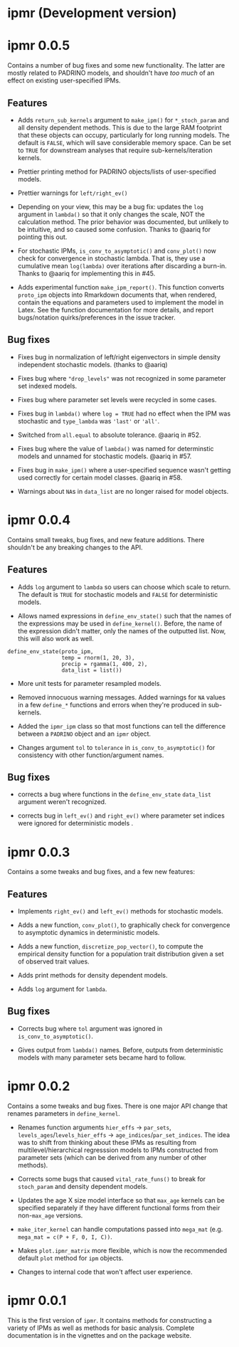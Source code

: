 # ipmr (Development version)



# ipmr 0.0.5

Contains a number of bug fixes and some new functionality. The latter are mostly related to PADRINO models, and shouldn't have *too much* of an effect on existing user-specified IPMs.

## Features 

- Adds `return_sub_kernels` argument to `make_ipm()` for `*_stoch_param` and all density dependent methods. This is due to the large RAM footprint that these objects can occupy, particularly for long running models. The default is `FALSE`, which will save considerable memory space. Can be set to `TRUE` for downstream analyses that require sub-kernels/iteration kernels. 

- Prettier printing method for PADRINO objects/lists of user-specified models.

- Prettier warnings for `left/right_ev()` 

- Depending on your view, this may be a bug fix: updates the `log` argument in `lambda()` so that it only changes the scale, NOT the calculation method. The prior behavior was documented, but unlikely to be intuitive, and so caused some confusion. Thanks to @aariq for pointing this out. 

- For stochastic IPMs, `is_conv_to_asymptotic()` and `conv_plot()` now check for convergence in stochastic lambda.  That is, they use a cumulative mean `log(lambda)` over iterations after discarding a burn-in. Thanks to @aariq for implementing this in #45.

- Adds experimental function `make_ipm_report()`. This function converts `proto_ipm` objects into Rmarkdown documents that, when rendered, contain the equations and parameters used to implement the model in Latex. See the function documentation for more details, and report bugs/notation quirks/preferences in the issue tracker.

## Bug fixes 

 - Fixes bug in normalization of left/right eigenvectors in simple density independent stochastic models. (thanks to @aariq)
 
 - Fixes bug where `"drop_levels"` was not recognized in some parameter set indexed models.
 
 - Fixes bug where parameter set levels were recycled in some cases. 
 
 - Fixes bug in `lambda()` where `log = TRUE` had no effect when the IPM was stochastic and `type_lambda` was `'last'` or `'all'`.
 
 - Switched from `all.equal` to absolute tolerance. @aariq in #52.
 
 - Fixes bug where the value of `lambda()` was named for determinstic models and unnamed for stochastic models.  @aariq in #57.
 
 - Fixes bug in `make_ipm()` where a user-specified sequence wasn't getting used correctly for certain model classes. @aariq in #58. 
 
 - Warnings about `NA`s in `data_list` are no longer raised for model objects. 

# ipmr 0.0.4

Contains small tweaks, bug fixes, and new feature additions. There shouldn't be any breaking changes to the API. 

## Features

- Adds `log` argument to `lambda` so users can choose which scale to return. The default is `TRUE` for stochastic models and `FALSE` for deterministic models.

- Allows named expressions in `define_env_state()` such that the names of the expressions may be used in `define_kernel()`. Before, the name of the expression didn't matter, only the names of the outputted list. Now, this will also work as well.  

```
define_env_state(proto_ipm, 
                 temp = rnorm(1, 20, 3), 
                 precip = rgamma(1, 400, 2),
                 data_list = list())

```

- More unit tests for parameter resampled models.

- Removed innocuous warning messages. Added warnings for `NA` values in a few `define_*` functions and errors when they're produced in sub-kernels.

- Added the `ipmr_ipm` class so that most functions can tell the difference between a `PADRINO` object and an `ipmr` object.

- Changes argument `tol` to `tolerance` in `is_conv_to_asymptotic()` for consistency with other function/argument names.

## Bug fixes

- corrects a bug where functions in the `define_env_state` `data_list` argument weren't recognized.

- corrects bug in `left_ev()` and `right_ev()` where parameter set indices were ignored for deterministic models .

# ipmr 0.0.3

Contains a some tweaks and bug fixes, and a few new features:

## Features

  - Implements `right_ev()` and `left_ev()` methods for stochastic models.
  
  - Adds a new function, `conv_plot()`, to graphically check for convergence to asymptotic dynamics in deterministic models. 
  
  - Adds a new function, `discretize_pop_vector()`, to compute the empirical density function for a population trait distribution given a set of observed trait values.
  
  - Adds print methods for density dependent models.
  
  - Adds `log` argument for `lambda`.
  
## Bug fixes

  - Corrects bug where `tol` argument was ignored in `is_conv_to_asymptotic()`.
  
  - Gives output from `lambda()` names. Before, outputs from deterministic models with many parameter sets became hard to follow. 

# ipmr 0.0.2

Contains a some tweaks and bug fixes. There is one major API change that renames parameters in `define_kernel`.

  - Renames function arguments `hier_effs` -> `par_sets`, `levels_ages`/`levels_hier_effs` -> `age_indices`/`par_set_indices`. The idea was to shift from thinking about these IPMs as resulting from multilevel/hierarchical regresssion models to IPMs constructed from parameter sets (which can be derived from any number of other methods). 
  
  - Corrects some bugs that caused `vital_rate_funs()` to break for `stoch_param` and density dependent models.
  
  - Updates the age X size model interface so that `max_age` kernels can be specified separately if they have different functional forms from their non-`max_age` versions.
  
  - `make_iter_kernel` can handle computations passed into `mega_mat` (e.g. `mega_mat = c(P + F, 0, I, C))`.
  
  - Makes `plot.ipmr_matrix` more flexible, which is now the recommended default `plot` method for `ipm` objects. 
  
  - Changes to internal code that won't affect user experience. 
  
# ipmr 0.0.1

This is the first version of `ipmr`. It contains methods for constructing a variety of IPMs as well as methods for basic analysis. Complete documentation is in the vignettes and on the package website.
